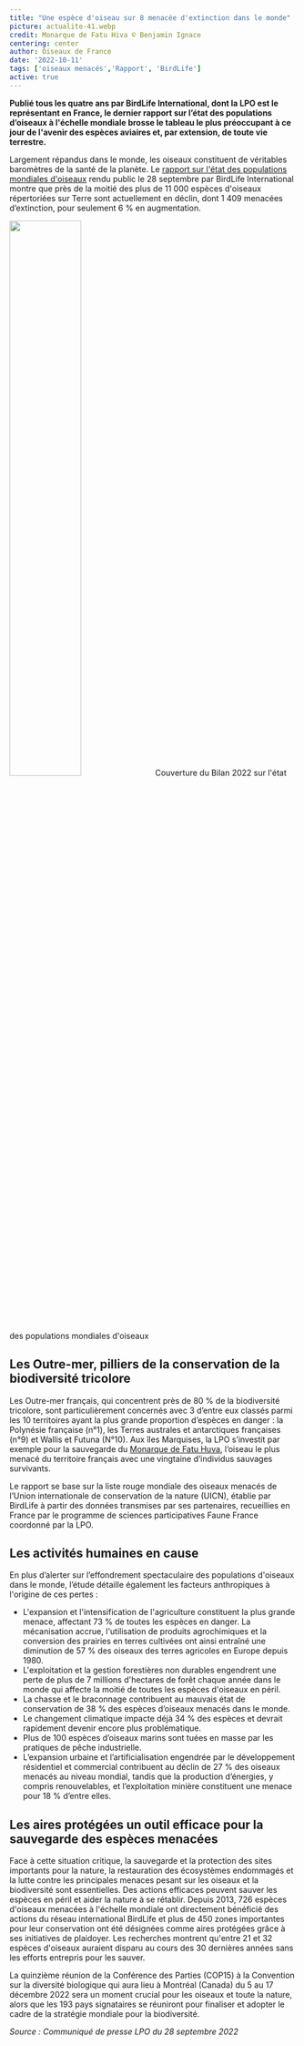 ```yaml
---
title: "Une espèce d'oiseau sur 8 menacée d'extinction dans le monde"
picture: actualite-41.webp
credit: Monarque de Fatu Hiva © Benjamin Ignace
centering: center
author: Oiseaux de France
date: '2022-10-11'
tags: ['oiseaux menacés','Rapport', 'BirdLife']
active: true
---
```


**Publié tous les quatre ans par BirdLife International, dont la LPO est le représentant en France, le dernier rapport sur l’état des populations d’oiseaux à l'échelle mondiale brosse le tableau le plus préoccupant à ce jour de l'avenir des espèces aviaires et, par extension, de toute vie terrestre.**


Largement répandus dans le monde, les oiseaux constituent de véritables baromètres de la santé de la planète. Le [rapport sur l'état des populations mondiales d'oiseaux](https://lpo061-my.sharepoint.com/personal/carine_carbon_lpo_fr/_layouts/15/onedrive.aspx?id=%2Fpersonal%2Fcarine%5Fcarbon%5Flpo%5Ffr%2FDocuments%2FRapport%20%C3%A9tat%20pop%20oiseaux%20monde%202022%2FBirdLife%5FSOWB%20Report%202022%5FFRENCH%5Fcompressed%281%29%2Epdf&parent=%2Fpersonal%2Fcarine%5Fcarbon%5Flpo%5Ffr%2FDocuments%2FRapport%20%C3%A9tat%20pop%20oiseaux%20monde%202022&ct=1664357499368&or=OWA%2DNT&cid=822fe58d%2Dff49%2D293b%2D7dfe%2Da0c097e14a5c&ga=1) rendu public le 28 septembre par BirdLife International montre que près de la moitié des plus de 11 000 espèces d'oiseaux répertoriées sur Terre sont actuellement en déclin, dont 1 409 menacées d’extinction, pour seulement 6 % en augmentation.

<img class="InformativePagePicture" style="width: 50%" src="/news/actualite-41-EtatOiseau20222couverture.webp"/>
<span class="InformativePagePictureLegend">Couverture du Bilan 2022 sur l'état des populations mondiales d'oiseaux</span>

## Les Outre-mer, pilliers de la conservation de la biodiversité tricolore 
Les Outre-mer français, qui concentrent près de 80 % de la biodiversité tricolore, sont particulièrement concernés avec 3 d’entre eux classés parmi les 10 territoires ayant la plus grande proportion d’espèces en danger : la Polynésie française (n°1), les Terres australes et antarctiques françaises (n°9) et Wallis et Futuna (N°10). Aux îles Marquises, la LPO s’investit par exemple pour la sauvegarde du [Monarque de Fatu Huva](https://univetnature.org/2021/06/15/le-monarque-de-fatu-hiva-des-iles-marquises-un-oiseau-en-voie-dextinction/), l’oiseau le plus menacé du territoire français avec une vingtaine d’individus sauvages survivants.

Le rapport se base sur la liste rouge mondiale des oiseaux menacés de l’Union internationale de conservation de la nature (UICN), établie par BirdLife à partir des données transmises par ses partenaires, recueillies en France par le programme de sciences participatives Faune France coordonné par la LPO.

## Les activités humaines en cause

En plus d’alerter sur l’effondrement spectaculaire des populations d'oiseaux dans le monde, l’étude détaille également les facteurs anthropiques à l'origine de ces pertes :

- L'expansion et l'intensification de l'agriculture constituent la plus grande menace, affectant 73 % de toutes les espèces en danger. La mécanisation accrue, l'utilisation de produits agrochimiques et la conversion des prairies en terres cultivées ont ainsi entraîné une diminution de 57 % des oiseaux des terres agricoles en Europe depuis 1980.
- L'exploitation et la gestion forestières non durables engendrent une perte de plus de 7 millions d'hectares de forêt chaque année dans le monde qui affecte la moitié de toutes les espèces d'oiseaux en péril.
- La chasse et le braconnage contribuent au mauvais état de conservation de 38 % des espèces d’oiseaux menacés dans le monde.
- Le changement climatique impacte déjà 34 % des espèces et devrait rapidement devenir encore plus problématique.
- Plus de 100 espèces d’oiseaux marins sont tuées en masse par les pratiques de pêche industrielle.
- L’expansion urbaine et l’artificialisation engendrée par le développement résidentiel et commercial contribuent au déclin de 27 % des oiseaux menacés au niveau mondial, tandis que la production d’énergies, y compris renouvelables, et l’exploitation minière constituent une menace pour 18 % d’entre elles.

## Les aires protégées un outil efficace pour la sauvegarde des espèces menacées
Face à cette situation critique, la sauvegarde et la protection des sites importants pour la nature, la restauration des écosystèmes endommagés et la lutte contre les principales menaces pesant sur les oiseaux et la biodiversité sont essentielles. Des actions efficaces peuvent sauver les espèces en péril et aider la nature à se rétablir. Depuis 2013, 726 espèces d'oiseaux menacées à l'échelle mondiale ont directement bénéficié des actions du réseau international BirdLife et plus de 450 zones importantes pour leur conservation ont été désignées comme aires protégées grâce à ses initiatives de plaidoyer. Les recherches montrent qu'entre 21 et 32 espèces d'oiseaux auraient disparu au cours des 30 dernières années sans les efforts entrepris pour les sauver.

La quinzième réunion de la Conférence des Parties (COP15) à la Convention sur la diversité biologique qui aura lieu à Montréal (Canada) du 5 au 17 décembre 2022 sera un moment crucial pour les oiseaux et toute la nature, alors que les 193 pays signataires se réuniront pour finaliser et adopter le cadre de la stratégie mondiale pour la biodiversité.

<i> Source : Communiqué de presse LPO du 28 septembre 2022 </i>
